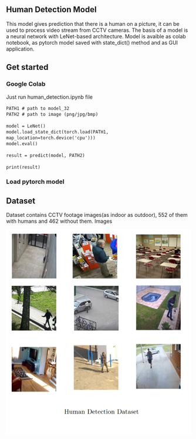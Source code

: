 ## Human Detection Model

This model gives prediction that there is a human on a picture, it can be used to process video stream from CCTV cameras.
The basis of a model is a neural network with LeNet-based architecture. Model is avaible as colab notebook, as pytorch model saved with state_dict() method and as GUI application.

## Get started

### Google Colab

Just run human_detection.ipynb file

```
PATH1 # path to model_32
PATH2 # path to image (png/jpg/bmp) 

model = LeNet()
model.load_state_dict(torch.load(PATH1, map_location=torch.device('cpu')))
model.eval()

result = predict(model, PATH2) 

print(result)
```

### Load pytorch model




## Dataset 

Dataset contains CCTV footage images(as indoor as outdoor), 552 of them with humans and 462 without them. Images 

![image](https://github.com/constantin50/machine_learning/blob/master/human_detection/thumbnail.png)
